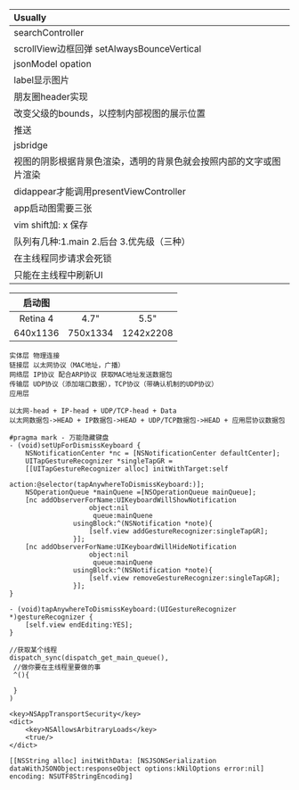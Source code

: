 Usually  |
:------- |
searchController |
scrollView边框回弹  setAlwaysBounceVertical |
jsonModel opation |
label显示图片 |
朋友圈header实现 |
改变父级的bounds，以控制内部视图的展示位置 |
推送 |
jsbridge |
视图的阴影根据背景色渲染，透明的背景色就会按照内部的文字或图片渲染 |
didappear才能调用presentViewController |
app启动图需要三张 |
vim shift加: x 保存 |
队列有几种:1.main 2.后台 3.优先级（三种） |
在主线程同步请求会死锁 |
只能在主线程中刷新UI |


启动图    |||
:------: | :------: | :------:
Retina 4 | 4.7"     | 5.5"
640x1136 | 750x1334 | 1242x2208

```
实体层 物理连接
链接层 以太网协议（MAC地址，广播）
网络层 IP协议 配合ARP协议 获取MAC地址发送数据包
传输层 UDP协议（添加端口数据），TCP协议（带确认机制的UDP协议）
应用层

以太网-head + IP-head + UDP/TCP-head + Data
以太网数据包->HEAD + IP数据包->HEAD + UDP/TCP数据包->HEAD + 应用层协议数据包
```
```
#pragma mark - 万能隐藏键盘
- (void)setUpForDismissKeyboard {
    NSNotificationCenter *nc = [NSNotificationCenter defaultCenter];
    UITapGestureRecognizer *singleTapGR =
    [[UITapGestureRecognizer alloc] initWithTarget:self
                                            action:@selector(tapAnywhereToDismissKeyboard:)];
    NSOperationQueue *mainQuene =[NSOperationQueue mainQueue];
    [nc addObserverForName:UIKeyboardWillShowNotification
                    object:nil
                     queue:mainQuene
                usingBlock:^(NSNotification *note){
                    [self.view addGestureRecognizer:singleTapGR];
                }];
    [nc addObserverForName:UIKeyboardWillHideNotification
                    object:nil
                     queue:mainQuene
                usingBlock:^(NSNotification *note){
                    [self.view removeGestureRecognizer:singleTapGR];
                }];
}

- (void)tapAnywhereToDismissKeyboard:(UIGestureRecognizer *)gestureRecognizer {
    [self.view endEditing:YES];
}
```
```
//获取某个线程
dispatch_sync(dispatch_get_main_queue(),
 //做你要在主线程里要做的事
 ^(){

 }
)
```
```
<key>NSAppTransportSecurity</key>
<dict>
    <key>NSAllowsArbitraryLoads</key>
    <true/>
</dict>
```
```
[[NSString alloc] initWithData: [NSJSONSerialization dataWithJSONObject:responseObject options:kNilOptions error:nil] encoding: NSUTF8StringEncoding]
```




